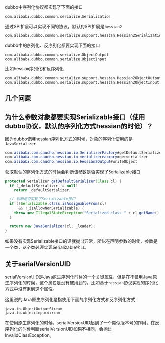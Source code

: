 dubbo中序列化协议都实现了下面的接口

```
com.alibaba.dubbo.common.serialize.Serialization
```

通过SPI扩展可以实现不同的协议，默认的SPI扩展是`hessian2`

```
com.alibaba.dubbo.common.serialize.support.hessian.Hessian2Serialization
```

dubbo中的序列化、反序列化都要实现下面的接口

```
com.alibaba.dubbo.common.serialize.ObjectOutput
com.alibaba.dubbo.common.serialize.ObjectInput
```

比如hessian序列化和反序列化

```
com.alibaba.dubbo.common.serialize.support.hessian.Hessian2ObjectOutput
com.alibaba.dubbo.common.serialize.support.hessian.Hessian2ObjectInput
```

## 几个问题

## 为什么参数对象都要实现Serializable接口（使用dubbo协议，默认的序列化方式hessian的时候）？

因为dubbo使用hessian序列化方式的时候，对象的序列化使用的是`JavaSerializer`

```java
com.alibaba.com.caucho.hessian.io.SerializerFactory#getDefaultSerializer
com.alibaba.com.caucho.hessian.io.SerializerFactory#getSerializer
com.alibaba.com.caucho.hessian.io.Hessian2Output#writeObject
```

获取默认的序列化方式的时候会判断该参数是否实现了Serializable接口

```java
protected Serializer getDefaultSerializer(Class cl) {
  if (_defaultSerializer != null)
    return _defaultSerializer;

  // 判断是否实现了Serializable接口
  if (!Serializable.class.isAssignableFrom(cl)
      && !_isAllowNonSerializable) {
    throw new IllegalStateException("Serialized class " + cl.getName() + " must implement java.io.Serializable");
  }

  return new JavaSerializer(cl, _loader);
}
```

如果没有实现Serializable接口的话就抛出异常，所以在声明参数的时候，参数是一个类，这个类必须实现Serializable接口。



## 关于serialVersionUID

serialVersionUID是Java原生序列化时候的一个关键属性，但是在不使用Java原生序列化的时候，这个属性是没有被用到的，比如基于`hessian`协议实现的序列化方式中没有用到这个属性。

这里说的Java原生序列化是指使用下面的序列化方式和反序列化方式

```
java.io.ObjectOutputStream
java.io.ObjectInputStream
```

在使用原生序列化的时候，serialVersionUID起到了一个类似版本号的作用，在反序列化的时候判断serialVersionUID如果不相同，会抛出InvalidClassException。















































































































































